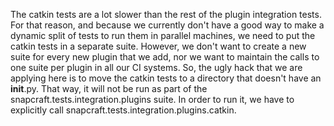 The catkin tests are a lot slower than the rest of the plugin integration
tests. For that reason, and because we currently don't have a good way to make
a dynamic split of tests to run them in parallel machines, we need to put the
catkin tests in a separate suite.
However, we don't want to create a new suite for every new plugin that we add,
nor we want to maintain the calls to one suite per plugin in all our CI
systems.
So, the ugly hack that we are applying here is to move the catkin tests to a
directory that doesn't have an __init__.py. That way, it will not be run as
part of the snapcraft.tests.integration.plugins suite. In order to run it,
we have to explicitly call snapcraft.tests.integration.plugins.catkin.